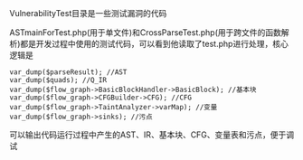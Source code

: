 VulnerabilityTest目录是一些测试漏洞的代码

ASTmainForTest.php(用于单文件)和CrossParseTest.php(用于跨文件的函数解析)都是开发过程中使用的测试代码，可以看到他读取了test.php进行处理，核心逻辑是

```
var_dump($parseResult); //AST
var_dump($quads); //Q_IR
var_dump($flow_graph->BasicBlockHandler->BasicBlock); //基本块
var_dump($flow_graph->CFGBuilder->CFG); //CFG
var_dump($flow_graph->TaintAnalyzer->varMap); //变量
var_dump($flow_graph->sinks); //污点
```

可以输出代码运行过程中产生的AST、IR、基本块、CFG、变量表和污点，便于调试